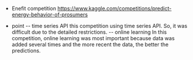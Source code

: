 - Enefit competition
https://www.kaggle.com/competitions/predict-energy-behavior-of-prosumers

- point
-- time series API
this competition using time series API. So, it was difficult due to the detailed restrictions.
-- online learning
In this competition, online learning was most important because data was added several times and the more recent the data, the better the predictions.
